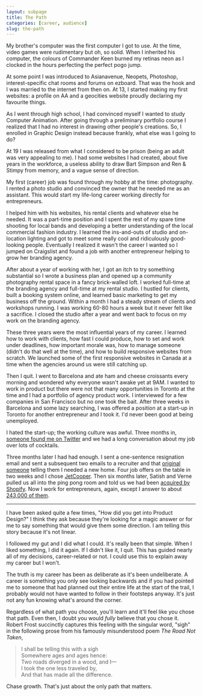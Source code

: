 ```yaml
---
layout: subpage
title: The Path
categories: [career, audience]
slug: the-path
---
```

My brother's computer was the first computer I got to use. At the time, video games were rudimentary but oh, so solid. When I inherited his computer, the colours of Commander Keen burned my retinas neon as I clocked in the hours perfecting the perfect pogo jump. 

At some point I was introduced to Asianavenue, Neopets, Photoshop, interest-specific chat rooms and forums on ezboard. That was the hook and I was married to the internet from then on. At 13, I started making my first websites: a profile on AA and a geocities website proudly declaring my favourite things.

As I went through high school, I had convinced myself I wanted to study Computer Animation. After going through a preliminary portfolio course I realized that I had no interest in drawing other people's creations. So, I enrolled in Graphic Design instead because frankly, what else was I going to do?

At 19 I was released from what I considered to be prison (being an adult was very appealing to me). I had some websites I had created, about five years in the workforce, a useless ability to draw Bart Simpson and Ren & Stimpy from memory, and a vague sense of direction. 

My first (career) job was found through my hobby at the time: photography. I rented a photo studio and convinced the owner that he needed me as an assistant. This would start my life-long career working directly for entrepreneurs.

I helped him with his websites, his rental clients and whatever else he needed. It was a part-time position and I spent the rest of my spare time shooting for local bands and developing a better understanding of the local commercial fashion industry. I learned the ins-and-outs of studio and on-location lighting and got to meet some really cool and ridiculously good-looking people. Eventually I realized it wasn't the career I wanted so I jumped on Craigslist and found a job with another entrepreneur helping to grow her branding agency. 

After about a year of working with her, I got an itch to try something substantial so I wrote a business plan and opened up a community photography rental space in a fancy brick-walled loft. I worked full-time at the branding agency and full-time at my rental studio. I hustled for clients, built a booking system online, and learned basic marketing to get my business off the ground. Within a month I had a steady stream of clients and workshops running. I was working 60-80 hours a week but it never felt like a sacrifice. I closed the studio after a year and went back to focus on my work on the branding agency.

These three years were the most influential years of my career. I learned how to work with clients, how fast I could produce, how to set and work under deadlines, how important morale was, how to manage someone (didn't do that well at the time), and how to build responsive websites from scratch. We launched some of the first responsive websites in Canada at a time when the agencies around us were still catching up.

Then I quit. I went to Barcelona and ate ham and cheese croissants every morning and wondered why everyone wasn't awake yet at 9AM. I wanted to work in product but there were not that many opportunities in Toronto at the time and I had a portfolio of agency product work. I interviewed for a few companies in San Francisco but no one took the bait. After three weeks in Barcelona and some lazy searching, I was offered a position at a start-up in Toronto for another entrepreneur and I took it. I'd never been good at being unemployed.

I hated the start-up; the working culture was awful. Three months in, <a href="https://twitter.com/verneho">someone found me on Twitter</a> and we had a long conversation about my job over lots of cocktails.

Three months later I had had enough. I sent a one-sentence resignation email and sent a subsequent two emails to a recruiter and that <a href="https://twitter.com/verneho">original someone</a> telling them I needed a new home. Four job offers on the table in two weeks and I chose <a href="http://twitter.com/jetcooper">JetCooper</a>. Then six months later, Satish and Verne pulled us all into the ping pong room and told us we had been <a href="http://jetcooper.com">acquired by Shopify</a>. Now I work for entrepreneurs, again, except I answer to about <a href="https://press.shopify.com/">243,000 of them</a>.

<hr class="small">

I have been asked quite a few times, "How did you get into Product Design?" I think they ask because they're looking for a magic answer or for me to say something that would give them some direction. I am telling this story because it's not linear.

I followed my gut and I did what I could. It's really been that simple. When I liked something, I did it again. If I didn't like it, I quit. This has guided nearly all of my decisions, career-related or not. I could use this to explain away my career but I won't.

The truth is my career has been as deliberate as it's been undeliberate. A career is something you only see looking backwards and if you had pointed me to someone that had planned out their entire life at the start of the trail, I probably would not have wanted to follow in their footsteps anyway. It's just not any fun knowing what's around the corner.

Regardless of what path you choose, you'll learn and it'll feel like you chose that path. Even then, I doubt you would *fully* believe that you chose it. Robert Frost succinctly captures this feeling with the singular word, "sigh" in the following prose from his famously misunderstood poem *The Road Not Taken*,

<blockquote class="large">
	<p>I shall be telling this with a sigh
	<br>Somewhere ages and ages hence:
	<br>Two roads diverged in a wood, and I—
	<br>I took the one less traveled by,
	<br>And that has made all the difference.</p>
</blockquote>

Chase growth. That's just about the only path that matters.
